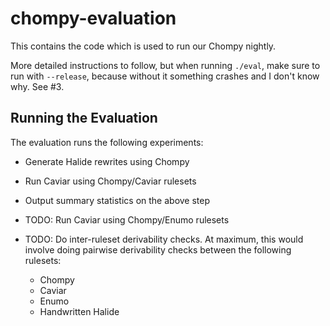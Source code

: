 # chompy-evaluation

This contains the code which is used to run our Chompy nightly.

More detailed instructions to follow, but when running `./eval`, make
sure to run with `--release`, because without it something crashes and I don't know why.
See #3.

## Running the Evaluation

The evaluation runs the following experiments:

- Generate Halide rewrites using Chompy
- Run Caviar using Chompy/Caviar rulesets
- Output summary statistics on the above step

- TODO: Run Caviar using Chompy/Enumo rulesets
- TODO: Do inter-ruleset derivability checks. At maximum, this would involve doing pairwise derivability checks between the following rulesets:
  - Chompy
  - Caviar
  - Enumo
  - Handwritten Halide

